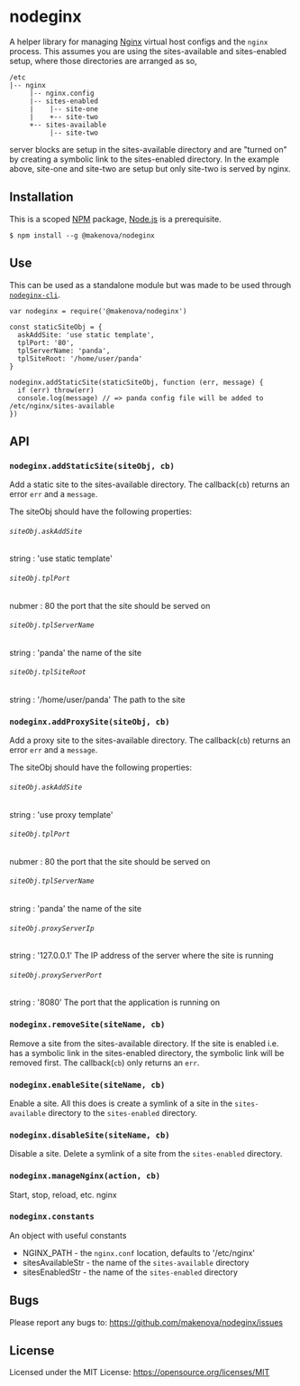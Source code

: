 # nodeginx

A helper library for managing [Nginx](https://www.nginx.com) virtual
host configs and the `nginx` process. This assumes you are using the
sites-available and sites-enabled setup, where those directories are arranged as
so,

```
/etc
|-- nginx
     |-- nginx.config
     |-- sites-enabled
     |    |-- site-one
     |    +-- site-two
     +-- sites-available
          |-- site-two
```

server blocks are setup in the sites-available directory and are "turned on"
by creating a symbolic link to the sites-enabled directory. In the example
above, site-one and site-two are setup but only site-two is served by nginx.

## Installation

This is a scoped [NPM](https://www.npmjs.com) package, [Node.js](https://nodejs.org/en/)
is a prerequisite.

```
$ npm install --g @makenova/nodeginx
```

## Use

This can be used as a standalone module but was made to be used through [`nodeginx-cli`](https://github.com/makenova/nodeginx-cli).

```
var nodeginx = require('@makenova/nodeginx')

const staticSiteObj = {
  askAddSite: 'use static template',
  tplPort: '80',
  tplServerName: 'panda',
  tplSiteRoot: '/home/user/panda'
}

nodeginx.addStaticSite(staticSiteObj, function (err, message) {
  if (err) throw(err)
  console.log(message) // => panda config file will be added to /etc/nginx/sites-available
})
```

## API

### `nodeginx.addStaticSite(siteObj, cb)`

Add a static site to the sites-available directory. The callback(`cb`) returns an error `err` and a `message`.

The siteObj should have the following properties:

###### `siteObj.askAddSite `

string : 'use static template'

###### `siteObj.tplPort`

nubmer : 80 the port that the site should be served on

###### `siteObj.tplServerName`

string : 'panda' the name of the site

###### `siteObj.tplSiteRoot`

string : '/home/user/panda' The path to the site

### `nodeginx.addProxySite(siteObj, cb)`

Add a proxy site to the sites-available directory. The callback(`cb`) returns an error `err` and a `message`.

The siteObj should have the following properties:

###### `siteObj.askAddSite `

string : 'use proxy template'

###### `siteObj.tplPort`

nubmer : 80 the port that the site should be served on

###### `siteObj.tplServerName`

string : 'panda' the name of the site

###### `siteObj.proxyServerIp`

string : '127.0.0.1' The IP address of the server where the site is running

###### `siteObj.proxyServerPort`

string : '8080' The port that the application is running on

### `nodeginx.removeSite(siteName, cb)`

Remove a site from the sites-available directory. If the site is enabled i.e.
has a symbolic link in the sites-enabled directory, the symbolic link will be
removed first. The callback(`cb`) only returns an `err`.

### `nodeginx.enableSite(siteName, cb)`

Enable a site. All this does is create a symlink of a site in the
`sites-available` directory to the `sites-enabled` directory.

### `nodeginx.disableSite(siteName, cb)`

Disable a site. Delete a symlink of a site from the `sites-enabled` directory.

### `nodeginx.manageNginx(action, cb)`

Start, stop, reload, etc. nginx

### `nodeginx.constants`

An object with useful constants

  * NGINX_PATH - the `nginx.conf` location, defaults to '/etc/nginx'
  * sitesAvailableStr - the name of the `sites-available` directory
  * sitesEnabledStr - the name of the `sites-enabled` directory

## Bugs
Please report any bugs to: <https://github.com/makenova/nodeginx/issues>

## License

Licensed under the MIT License: <https://opensource.org/licenses/MIT>
